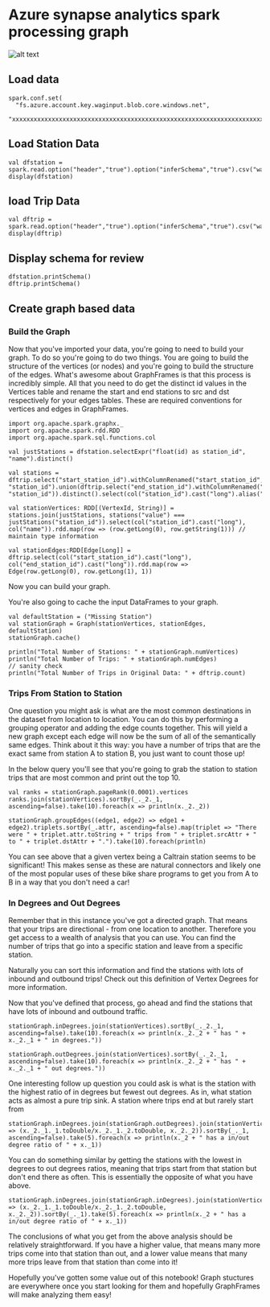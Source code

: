 # Azure synapse analytics spark processing graph

![alt text](https://github.com/balakreshnan/synapseAnalytics/blob/master/images/synapseprocess.JPG "Synapse Analytics")

## Load data

```
spark.conf.set(
  "fs.azure.account.key.waginput.blob.core.windows.net",
  "xxxxxxxxxxxxxxxxxxxxxxxxxxxxxxxxxxxxxxxxxxxxxxxxxxxxxxxxxxxxxxxxxxxxxxxxxxxxxxxxxx")
```

## Load Station Data

```
val dfstation = spark.read.option("header","true").option("inferSchema","true").csv("wasbs://graphdata@waginput.blob.core.windows.net/station.csv")
display(dfstation)
```

## load Trip Data

```
val dftrip = spark.read.option("header","true").option("inferSchema","true").csv("wasbs://graphdata@waginput.blob.core.windows.net/trip.csv")
display(dftrip)
```

## Display schema for review

```
dfstation.printSchema()
dftrip.printSchema()
```

## Create graph based data

### Build the Graph

Now that you've imported your data, you're going to need to build your graph. To do so you're going to do two things. You are going to build the structure of the vertices (or nodes) and you're going to build the structure of the edges. What's awesome about GraphFrames is that this process is incredibly simple. All that you need to do get the distinct id values in the Vertices table and rename the start and end stations to src and dst respectively for your edges tables. These are required conventions for vertices and edges in GraphFrames.

```
import org.apache.spark.graphx._
import org.apache.spark.rdd.RDD
import org.apache.spark.sql.functions.col
```

```
val justStations = dfstation.selectExpr("float(id) as station_id", "name").distinct()
```

```
val stations = dftrip.select("start_station_id").withColumnRenamed("start_station_id", "station_id").union(dftrip.select("end_station_id").withColumnRenamed("end_station_id", "station_id")).distinct().select(col("station_id").cast("long").alias("value"))
```

```
val stationVertices: RDD[(VertexId, String)] = stations.join(justStations, stations("value") === justStations("station_id")).select(col("station_id").cast("long"), col("name")).rdd.map(row => (row.getLong(0), row.getString(1))) // maintain type information
```

```
val stationEdges:RDD[Edge[Long]] = dftrip.select(col("start_station_id").cast("long"), col("end_station_id").cast("long")).rdd.map(row => Edge(row.getLong(0), row.getLong(1), 1))
```

Now you can build your graph. 

You're also going to cache the input DataFrames to your graph.

```
val defaultStation = ("Missing Station") 
val stationGraph = Graph(stationVertices, stationEdges, defaultStation)
stationGraph.cache()
```

```
println("Total Number of Stations: " + stationGraph.numVertices)
println("Total Number of Trips: " + stationGraph.numEdges)
// sanity check
println("Total Number of Trips in Original Data: " + dftrip.count)
```

### Trips From Station to Station

One question you might ask is what are the most common destinations in the dataset from location to location. You can do this by performing a grouping operator and adding the edge counts together. This will yield a new graph except each edge will now be the sum of all of the semantically same edges. Think about it this way: you have a number of trips that are the exact same from station A to station B, you just want to count those up!

In the below query you'll see that you're going to grab the station to station trips that are most common and print out the top 10.


```
val ranks = stationGraph.pageRank(0.0001).vertices
ranks.join(stationVertices).sortBy(_._2._1, ascending=false).take(10).foreach(x => println(x._2._2))
```

```
stationGraph.groupEdges((edge1, edge2) => edge1 + edge2).triplets.sortBy(_.attr, ascending=false).map(triplet => "There were " + triplet.attr.toString + " trips from " + triplet.srcAttr + " to " + triplet.dstAttr + ".").take(10).foreach(println)
```
You can see above that a given vertex being a Caltrain station seems to be significant! This makes sense as these are natural connectors and likely one of the most popular uses of these bike share programs to get you from A to B in a way that you don't need a car!


### In Degrees and Out Degrees

Remember that in this instance you've got a directed graph. That means that your trips are directional - from one location to another. Therefore you get access to a wealth of analysis that you can use. You can find the number of trips that go into a specific station and leave from a specific station.

Naturally you can sort this information and find the stations with lots of inbound and outbound trips! Check out this definition of Vertex Degrees for more information.

Now that you've defined that process, go ahead and find the stations that have lots of inbound and outbound traffic.

```
stationGraph.inDegrees.join(stationVertices).sortBy(_._2._1, ascending=false).take(10).foreach(x => println(x._2._2 + " has " + x._2._1 + " in degrees."))
```

```
stationGraph.outDegrees.join(stationVertices).sortBy(_._2._1, ascending=false).take(10).foreach(x => println(x._2._2 + " has " + x._2._1 + " out degrees."))
```

One interesting follow up question you could ask is what is the station with the highest ratio of in degrees but fewest out degrees. As in, what station acts as almost a pure trip sink. A station where trips end at but rarely start from

```
stationGraph.inDegrees.join(stationGraph.outDegrees).join(stationVertices).map(x => (x._2._1._1.toDouble/x._2._1._2.toDouble, x._2._2)).sortBy(_._1, ascending=false).take(5).foreach(x => println(x._2 + " has a in/out degree ratio of " + x._1))
```

You can do something similar by getting the stations with the lowest in degrees to out degrees ratios, meaning that trips start from that station but don't end there as often. This is essentially the opposite of what you have above.


```
stationGraph.inDegrees.join(stationGraph.inDegrees).join(stationVertices).map(x => (x._2._1._1.toDouble/x._2._1._2.toDouble, x._2._2)).sortBy(_._1).take(5).foreach(x => println(x._2 + " has a in/out degree ratio of " + x._1))
```

The conclusions of what you get from the above analysis should be relatively straightforward. If you have a higher value, that means many more trips come into that station than out, and a lower value means that many more trips leave from that station than come into it!

Hopefully you've gotten some value out of this notebook! Graph stuctures are everywhere once you start looking for them and hopefully GraphFrames will make analyzing them easy!
